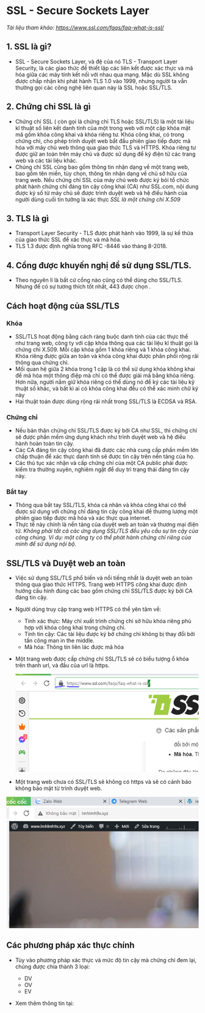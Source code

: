 # SSL - Secure Sockets Layer
*Tài liệu tham khảo: https://www.ssl.com/faqs/faq-what-is-ssl/*
## 1. SSL là gì?
- SSL - Secure Sockets Layer, và đệ của nó TLS - Transport Layer Security, là các giao thức để thiết lập các liên kết được xác thực và mã hóa giữa các máy tính kết nối với nhau qua mạng. Mặc dù SSL không được chấp nhận khi phát hành TLS 1.0 vào 1999, nhưng người ta vẫn thường gọi các công nghệ liên quan này là SSL hoặc SSL/TLS.
## 2. Chứng chỉ SSL là gì
- Chứng chỉ SSL ( còn gọi là chứng chỉ TLS hoặc SSL/TLS) là một tài liệu kĩ thuật số liên kết danh tính của một trong web với một cặp khóa mật mã gồm khóa công khai và khóa riêng tư. Khóa công khai, có trong chứng chỉ, cho phép trình duyệt web bắt đầu phiên giao tiếp được mã hóa với máy chủ web thông qua giao thức TLS và HTTPS. Khóa riêng tư được giữ an toàn trên máy chủ và được sử dụng để kỹ điện tử các trang web và các tài liệu khác.
- Chúng chỉ SSL cũng bao gồm thông tin nhận dạng về một trang web, bao gồm tên miền, tùy chọn, thông tin nhận dạng về chủ sở hữu của trang web. Nếu chứng chỉ SSL của máy chủ web được ký bỏi tổ chức phát hành chứng chỉ đáng tin cậy công khai (CA) như SSL.com, nội dung được ký số từ máy chủ sẽ được trình duyệt web và hệ điều hành của người dùng cuối tin tưởng là xác thực
*SSL là một chứng chỉ X.509*
## 3. TLS là gì
- Transport Layer Security - TLS được phát hành vào 1999, là sự kế thừa của giao thức SSL để xác thực và mã hóa.
- TLS 1.3 được định nghĩa trong RFC -8446 vào tháng 8-2018.
## 4. Cổng được khuyến nghị để sử dụng SSL/TLS.
- Theo nguyên lí là bất cứ cổng nào cũng có thể dùng cho SSL/TLS. Nhưng để có sự tương thích tốt nhất, 443 được chọn .
## Cách hoạt động của SSL/TLS
### Khóa
- SSL/TLS hoạt động bằng cách ràng buộc danh tính của các thực thể như trang web, công ty với cặp khóa thông qua các tài liệu kĩ thuật gọi là chứng chỉ X.509. Mỗi cặp khóa gồm 1 khóa riêng và 1 khóa công khai. Khóa riêng được giữa an toàn và khóa công khai được phân phối rộng rãi thông qua chứng chỉ.
- Mối quan hệ giữa 2 khóa trong 1 cặp là có thể sử dụng khóa không khai để mã hóa một thông điệp mà chỉ có thể được giải mã bằng khóa riêng. Hơn nữa, người nắm giữ khóa riêng có thể dùng nó để ký các tài liệu kỹ thuật số khác, và bất kì ai có khóa công khai đều có thể xác minh chữ ký này
- Hai thuật toán được dùng rộng rãi nhất trong SSL/TLS là ECDSA và RSA.
### Chứng chỉ
- Nếu bản thân chứng chỉ SSL/TLS được ký bởi CA như SSL, thì chứng chỉ sẽ được phần mềm ứng dụng khách như trình duyệt web và hệ điều hành hoàn toàn tin cậy.
- Các CA đáng tin cậy công khai đã được các nhà cung cấp phần mềm lớn chấp thuận để xác thực danh tính sẽ được tin cậy trên nền tảng của họ.
- Các thủ tục xác nhận và cấp chứng chỉ của một CA public phải được kiểm tra thường xuyên, nghiêm ngặt để duy trì trạng thái đáng tin cậy này.
### Bắt tay
- Thông qua bắt tay SSL/TLS, khóa cá nhân và khóa công khai có thể được sử dụng với chứng chỉ đáng tin cậy công khai để thương lượng một phiên giao tiếp được mã hóa và xác thực qua internet.
- Thực tế này chính là nền tảng của duyệt web an toàn và thương mại điện tử.
*Không phải tất cả các ứng dụng SSL/TLS đều yêu cầu sự tin cậy của công chúng. Ví dụ: một công ty có thể phát hành chứng chỉ riêng của mình để sử dụng nội bộ.*
## SSL/TLS và Duyệt web an toàn
- Việc sử dụng SSL/TLS phổ biến và nổi tiếng nhất là duyệt web an toàn thông qua giao thức HTTPS. Trang web HTTPS công khai được định hướng cấu hình đúng các bao gồm chứng chỉ SSL/TLS được ký bởi CA đáng tin cậy.
- Người dùng truy cập trang web HTTPS có thể yên tâm về:
    + Tính xác thực: Máy chỉ xuất trình chứng chỉ sở hữu khóa riêng phù hợp với khóa công khai trong chứng chỉ.
    + Tính tin cậy: Các tài liệu được ký bở chứng chỉ không bị thay đổi bởi tấn công man in the middle.
    + Mã hóa: Thông tin liên lác được mã hóa
- Một trang web được cấp chứng chỉ SSL/TLS sẽ có biểu tượng ổ khóa trên thanh  url, và đầu của url là https.

    <img src="image/1.PNG">

- Một trang web chưa có SSL/TLS sẽ không có https và sẽ có cảnh báo không bảo mật từ trình duyệt web.

<img src="image/2.PNG">

## Các phương pháp xác thực chính 
- Tùy vào phương pháp xác thực và mức độ tin cậy mà chứng chỉ đem lại, chúng được chia thành 3 loại:
    + DV
    + OV
    + EV

- Xem thêm thông tin tại: 